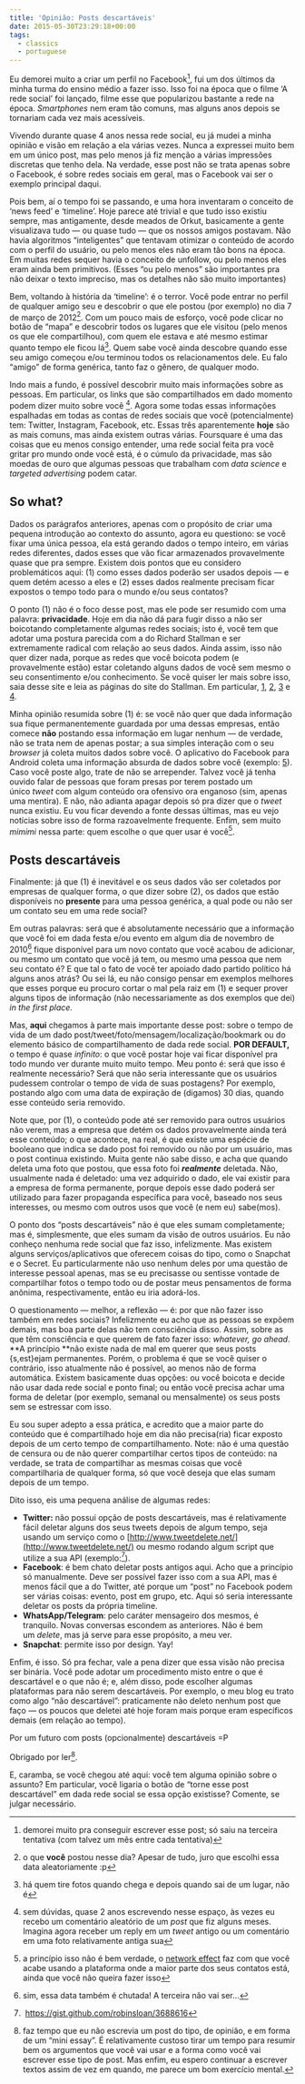 ```yaml
---
title: 'Opinião: Posts descartáveis'
date: 2015-05-30T23:29:18+00:00
tags:
  - classics
  - portuguese
---
```


Eu demorei muito a criar um perfil no Facebook[^1], fui um dos últimos da minha turma do ensino médio a fazer isso. Isso foi na época que o filme &#8216;A rede social&#8217; foi lançado, filme esse que popularizou bastante a rede na época. _Smartphones_ nem eram tão comuns, mas alguns anos depois se tornariam cada vez mais acessíveis.

Vivendo durante quase 4 anos nessa rede social, eu já mudei a minha opinião e visão em relação a ela várias vezes. Nunca a expressei muito bem em um único post, mas pelo menos já fiz menção a várias impressões discretas que tenho dela. Na verdade, esse post não se trata apenas sobre o Facebook, é sobre redes sociais em geral, mas o Facebook vai ser o exemplo principal daqui.

Pois bem, aí o tempo foi se passando, e uma hora inventaram o conceito de &#8216;news feed&#8217; e &#8216;timeline&#8217;. Hoje parece até trivial e que tudo isso existiu sempre, mas antigamente, desde meados de Orkut, basicamente a gente visualizava tudo &#8212; ou quase tudo &#8212; que os nossos amigos postavam. Não havia algoritmos &#8220;inteligentes&#8221; que tentavam otimizar o conteúdo de acordo com o perfil do usuário, ou pelo menos eles não eram tão bons na época. Em muitas redes sequer havia o conceito de unfollow, ou pelo menos eles eram ainda bem primitivos. (Esses &#8220;ou pelo menos&#8221; são importantes pra não deixar o texto impreciso, mas os detalhes não são muito importantes)

Bem, voltando à história da &#8216;timeline&#8217;: é o terror. Você pode entrar no perfil de qualquer amigo seu e descobrir o que ele postou (por exemplo) no dia 7 de março de 2012[^2]. Com um pouco mais de esforço, você pode clicar no botão de &#8220;mapa&#8221; e descobrir todos os lugares que ele visitou (pelo menos os que ele compartilhou), com quem ele estava e até mesmo estimar quanto tempo ele ficou lá[^3]. Quem sabe você ainda descobre quando esse seu amigo começou e/ou terminou todos os relacionamentos dele. Eu falo &#8220;amigo&#8221; de forma genérica, tanto faz o gênero, de qualquer modo.

Indo mais a fundo, é possível descobrir muito mais informações sobre as pessoas. Em particular, os links que são compartilhados em dado momento podem dizer muito sobre você [^4]. Agora some todas essas informações espalhadas em todas as contas de redes sociais que você (potencialmente) tem: Twitter, Instagram, Facebook, etc. Essas três aparentemente **hoje** são as mais comuns, mas ainda existem outras várias. Foursquare é uma das coisas que eu menos consigo entender, uma rede social feita pra você gritar pro mundo onde você está, é o cúmulo da privacidade, mas são moedas de ouro que algumas pessoas que trabalham com _data science_ e _targeted advertising_ podem catar.

## So what?

Dados os parágrafos anteriores, apenas com o propósito de criar uma pequena introdução ao contexto do assunto, agora eu questiono: se você fixar uma única pessoa, ela está gerando dados o tempo inteiro, em várias redes diferentes, dados esses que vão ficar armazenados provavelmente quase que pra sempre. Existem dois pontos que eu considero problemáticos aqui: (1) como esses dados poderão ser usados depois &#8212; e quem detém acesso a eles e (2) esses dados realmente precisam ficar expostos o tempo todo para o mundo e/ou seus contatos?

O ponto (1) não é o foco desse post, mas ele pode ser resumido com uma palavra: **privacidade**. Hoje em dia não dá para fugir disso a não ser boicotando completamente algumas redes sociais; isto é, você tem que adotar uma postura parecida com a do Richard Stallman e ser extremamente radical com relação ao seus dados. Ainda assim, isso não quer dizer nada, porque as redes que você boicota podem (e provavelmente estão) estar coletando alguns dados de você sem mesmo o seu consentimento e/ou conhecimento. Se você quiser ler mais sobre isso, saia desse site e leia as páginas do site do Stallman. Em particular, [1], [2], [3] e [4].

Minha opinião resumida sobre (1) é: se você não quer que dada informação sua fique permanentemente guardada por uma dessas empresas, então comece **não** postando essa informação em lugar nenhum &#8212; de verdade, não se trata nem de apenas postar; a sua simples interação com o seu _browser_ já coleta muitos dados sobre você. O aplicativo do Facebook para Android coleta uma informação absurda de dados sobre você (exemplo: [5]). Caso você poste algo, trate de não se arrepender. Talvez você já tenha ouvido falar de pessoas que foram presas por terem postado um único _tweet_ com algum conteúdo ora ofensivo ora enganoso (sim, apenas uma mentira). E não, não adianta apagar depois só pra dizer que o _tweet_ nunca existiu. Eu vou ficar devendo a fonte dessas últimas, mas eu vejo notícias sobre isso de forma razoavelmente frequente. Enfim, sem muito _mimimi_ nessa parte: quem escolhe o que quer usar é você[^5].

## Posts descartáveis

Finalmente: já que (1) é inevitável e os seus dados vão ser coletados por empresas de qualquer forma, o que dizer sobre (2), os dados que estão disponíveis no **presente** para uma pessoa genérica, a qual pode ou não ser um contato seu em uma rede social?

Em outras palavras: será que é absolutamente necessário que a informação que você foi em dada festa e/ou evento em algum dia de novembro de 2010[^6] fique disponível para um novo contato que você acabou de adicionar, ou mesmo um contato que você já tem, ou mesmo uma pessoa que nem seu contato é? E que tal o fato de você ter apoiado dado partido político há alguns anos atrás? Ou sei lá, eu não consigo pensar em exemplos melhores que esses porque eu procuro cortar o mal pela raiz em (1) e sequer prover alguns tipos de informação (não necessariamente as dos exemplos que dei) _in the first place._

Mas, **aqui** chegamos à parte mais importante desse post: sobre o tempo de vida de um dado post/tweet/foto/mensagem/localização/bookmark ou do elemento básico de compartilhamento de dada rede social. **POR DEFAULT,** o tempo é quase _infinito_: o que você postar hoje vai ficar disponível pra todo mundo ver durante muito muito tempo. Meu ponto é: será que isso é realmente necessário? Será que não seria interessante que os usuários pudessem controlar o tempo de vida de suas postagens? Por exemplo, postando algo com uma data de expiração de (digamos) 30 dias, quando esse conteúdo seria removido.

Note que, por (1), o conteúdo pode até ser removido para outros usuários não verem, mas a empresa que detém os dados provavelmente ainda terá esse conteúdo; o que acontece, na real, é que existe uma espécie de booleano que indica se dado post foi removido ou não por um usuário, mas o post continua existindo. Muita gente não sabe disso, e acha que quando deleta uma foto que postou, que essa foto foi **_realmente_** deletada. Não, usualmente nada é deletado: uma vez adquirido o dado, ele vai existir para a empresa de forma permanente, porque depois esse dado poderá ser utilizado para fazer propaganda específica para você, baseado nos seus interesses, ou mesmo com outros usos que você (e nem eu) sabe(mos).

O ponto dos &#8220;posts descartáveis&#8221; não é que eles sumam completamente; mas é, simplesmente, que eles sumam da visão de outros usuários. Eu não conheço nenhuma rede social que faz isso, infelizmente. Mas existem alguns serviços/aplicativos que oferecem coisas do tipo, como o Snapchat e o Secret. Eu particularmente não uso nenhum deles por uma questão de interesse pessoal apenas, mas se eu precisasse ou sentisse vontade de compartilhar fotos o tempo todo ou de postar meus pensamentos de forma anônima, respectivamente, então eu iria adorá-los.

O questionamento &#8212; melhor, a reflexão &#8212; é: por que não fazer isso também em redes sociais? Infelizmente eu acho que as pessoas se expõem demais, mas boa parte delas não tem consciência disso. Assim, sobre as que têm consciência e que querem de fato fazer isso: _whatever, go ahead_. **A princípio **não existe nada de mal em querer que seus posts {s,est}ejam permanentes. Porém, o problema é que se vocẽ quiser o contrário, isso atualmente não é possível, ao menos não de forma automática. Existem basicamente duas opções: ou você boicota e decide não usar dada rede social e ponto final; ou então você precisa achar uma forma de deletar (por exemplo, semanal ou mensalmente) os seus posts sem se estressar com isso.

Eu sou super adepto a essa prática, e acredito que a maior parte do conteúdo que é compartilhado hoje em dia não precisa(ria) ficar exposto depois de um certo tempo de compartilhamento. Note: não é uma questão de censura ou de não querer compartilhar certos tipos de conteúdo: na verdade, se trata de compartilhar as mesmas coisas que você compartilharia de qualquer forma, só que você deseja que elas sumam depois de um tempo.

Dito isso, eis uma pequena análise de algumas redes:

  * **Twitter:** não possui opção de posts descartáveis, mas é relativamente fácil deletar alguns dos seus tweets depois de algum tempo, seja usando um serviço como o [http://www.tweetdelete.net/](http://www.tweetdelete.net/) ou mesmo rodando algum script que utilize a sua API (exemplo:[^8]).
  * **Facebook**: é bem chato deletar posts antigos aqui. Acho que a princípio só manualmente. Deve ser possível fazer isso com a sua API, mas é menos fácil que a do Twitter, até porque um &#8220;post&#8221; no Facebook podem ser várias coisas: evento, post em grupo, etc. Aqui só seria interessante deletar os posts da própria timeline.
  * **WhatsApp/Telegram**: pelo caráter mensageiro dos mesmos, é tranquilo. Novas conversas escondem as anteriores. Não é bem um _delete_, mas já serve para esse propósito, a meu ver.
  * **Snapchat**: permite isso por design. Yay!

Enfim, é isso. Só pra fechar, vale a pena dizer que essa visão não precisa ser binária. Você pode adotar um procedimento misto entre o que é descartável e o que não é; e, além disso, pode escolher algumas plataformas para não serem descartáveis. Por exemplo, o meu blog eu trato como algo &#8220;não descartável&#8221;: praticamente não deleto nenhum post que faço &#8212; os poucos que deletei até hoje foram mais porque eram específicos demais (em relação ao tempo).

Por um futuro com posts (opcionalmente) descartáveis =P

Obrigado por ler[^9].

E, caramba, se você chegou até aqui: você tem alguma opinião sobre o assunto? Em particular, você ligaria o botão de &#8220;torne esse post descartável&#8221; em dada rede social se essa opção existisse? Comente, se julgar necessário.

[^1]: demorei muito pra conseguir escrever esse post; só saiu na terceira tentativa (com talvez um mês entre cada tentativa)
[^2]: o que **você** postou nesse dia? Apesar de tudo, juro que escolhi essa data aleatoriamente :p
[^3]: há quem tire fotos quando chega e depois quando sai de um lugar, não é
[^4]: sem dúvidas, quase 2 anos escrevendo nesse espaço, às vezes eu recebo um comentário aleatório de um _post_ que fiz alguns meses. Imagina agora receber um reply em um _tweet_ antigo ou um comentário em uma foto relativamente antiga sua
[^5]: a princípio isso não é bem verdade, o <a href="https://en.wikipedia.org/wiki/Network_effect" target="_blank" rel="noopener">network effect</a> faz com que você acabe usando a plataforma onde a maior parte dos seus contatos está, ainda que você não queira fazer isso
[^6]: sim, essa data também é chutada! A terceira não vai ser[^7]&#8230;
[^7]: não, não tente procurar uma terceira data porque ela não vai aparecer :/
[^8]: https://gist.github.com/robinsloan/3688616
[^9]: faz tempo que eu não escrevia um post do tipo, de opinião, e em forma de um &#8220;mini essay&#8221;. É relativamente custoso tirar um tempo para resumir bem os argumentos que você vai usar e a forma como você vai escrever esse tipo de post. Mas enfim, eu espero continuar a escrever textos assim de vez em quando, me parece um bom exercício mental.

[1]: https://stallman.org/facebook.html
[2]: https://stallman.org/apple.html
[3]: https://stallman.org/amazon.html
[4]: https://stallman.org/skype.html
[5]: http://www.techrepublic.com/article/misplaced-fear-about-facebook-messenger-for-android/
